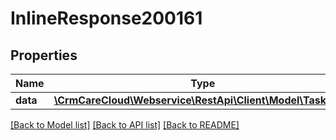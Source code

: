 # InlineResponse200161

## Properties
Name | Type | Description | Notes
------------ | ------------- | ------------- | -------------
**data** | [**\CrmCareCloud\Webservice\RestApi\Client\Model\TaskState**](TaskState.md) |  | [optional] 

[[Back to Model list]](../../README.md#documentation-for-models) [[Back to API list]](../../README.md#documentation-for-api-endpoints) [[Back to README]](../../README.md)

